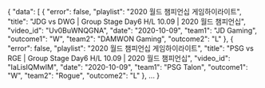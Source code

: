 {
	"data": [
		{
			"error": false,
			"playlist": "2020 월드 챔피언십 게임하이라이트",
			"title": "JDG vs DWG | Group Stage Day6 H/L 10.09 | 2020 월드 챔피언십",
			"video_id": "Uv0BuWNQGNA",
			"date": "2020-10-09",
			"team1": "JD Gaming",
			"outcome1": "W",
			"team2": "DAMWON Gaming",
			"outcome2": "L"
		},
		{
			"error": false,
			"playlist": "2020 월드 챔피언십 게임하이라이트",
			"title": "PSG vs RGE | Group Stage Day6 H/L 10.09 | 2020 월드 챔피언십",
			"video_id": "IaLisIQMwIM",
			"date": "2020-10-09",
			"team1": "PSG Talon",
			"outcome1": "W",
			"team2": "Rogue",
			"outcome2": "L"
		},
        ...
}